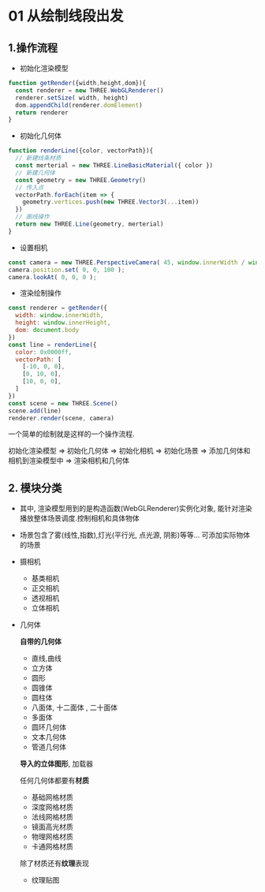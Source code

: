 # 01 从绘制线段出发

## 1.操作流程
  * 初始化渲染模型
```js
function getRender({width,height,dom}){
  const renderer = new THREE.WebGLRenderer()
  renderer.setSize( width, height)
  dom.appendChild(renderer.domElement)
  return renderer
}

```

* 初始化几何体

```js
function renderLine({color, vectorPath}){
  // 新建线条材质
  const merterial = new THREE.LineBasicMaterial({ color })
  // 新建几何体
  const geometry = new THREE.Geometry()
  // 传入点
  vectorPath.forEach(item => {
    geometry.vertices.push(new THREE.Vector3(...item))
  })
  // 画线操作
  return new THREE.Line(geometry, merterial)
}

```

* 设置相机

```js
const camera = new THREE.PerspectiveCamera( 45, window.innerWidth / window.innerHeight, 1, 500 );
camera.position.set( 0, 0, 100 );
camera.lookAt( 0, 0, 0 );
```

* 渲染绘制操作

```js
const renderer = getRender({
  width: window.innerWidth,
  height: window.innerHeight,
  dom: document.body
})
const line = renderLine({
  color: 0x0000ff,
  vectorPath: [
    [-10, 0, 0],
    [0, 10, 0],
    [10, 0, 0],
  ]
})
const scene = new THREE.Scene()
scene.add(line)
renderer.render(scene, camera)
```

一个简单的绘制就是这样的一个操作流程. 

初始化渲染模型 => 初始化几何体 => 初始化相机 => 初始化场景 => 添加几何体和相机到渲染模型中 => 渲染相机和几何体

## 2. 模块分类

* 其中, 渲染模型用到的是构造函数(WebGLRenderer)实例化对象, 能针对渲染播放整体场景调度.控制相机和具体物体

* 场景包含了雾(线性,指数),灯光(平行光, 点光源, 阴影)等等... 可添加实际物体的场景

* 摄相机

  * 基类相机
  * 正交相机
  * 透视相机
  * 立体相机

* 几何体

  **自带的几何体**

  * 直线,曲线
  * 立方体
  * 圆形
  * 圆锥体
  * 圆柱体
  * 八面体, 十二面体 , 二十面体
  * 多面体
  * 圆环几何体
  * 文本几何体
  * 管道几何体

  **导入的立体图形**, 加载器

  任何几何体都要有**材质**

  * 基础网格材质
  * 深度网格材质
  * 法线网格材质
  * 镜面高光材质
  * 物理网格材质
  * 卡通网格材质

  除了材质还有**纹理**表现

  * 纹理贴图